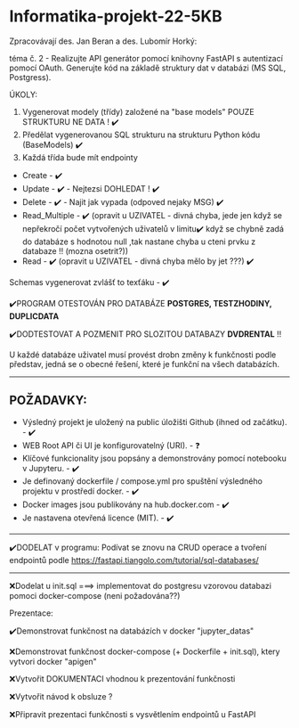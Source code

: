 # Informatika-projekt-22-5KB

Zpracovávají des. Jan Beran a des. Lubomír Horký:

téma č. 2 - Realizujte API generátor pomocí knihovny FastAPI s autentizací pomocí OAuth. Generujte kód na základě struktury dat v databázi (MS SQL, Postgress).


ÚKOLY:
1) Vygenerovat modely (třídy) založené na "base models" POUZE STRUKTURU NE DATA ! ✔️
2) Předělat vygenerovanou SQL strukturu na strukturu Python kódu (BaseModels) ✔️
3) Každá třída bude mít endpointy
- Create - ✔️
- Update - ✔️ - Nejtezsi DOHLEDAT ! ✔️
- Delete - ✔️ - Najit jak vypada (odpoved nejaky MSG) ✔️
- Read_Multiple - ✔️ (opravit u UZIVATEL - divná chyba, jede jen když se nepřekročí počet vytvořených uživatelů v limitu✔️ když se chybně zadá do databáze s hodnotou null ,tak nastane chyba u cteni prvku z databaze !! (mozna osetrit?))
- Read - ✔️ (opravit u UZIVATEL - divná chyba mělo by jet ???) ✔️

Schemas vygenerovat zvlášť to texťáku - ✔️

✔️PROGRAM OTESTOVÁN PRO DATABÁZE **POSTGRES, TESTZHODINY, DUPLICDATA**


✔️DODTESTOVAT A POZMENIT PRO SLOZITOU DATABAZY **DVDRENTAL** !! 

U každé databáze uživatel musí provést drobn změny k funkčnosti podle představ, jedná se o obecné řešení, které je funkční na všech databázích.

-------------------------------------------------------------------------
POŽADAVKY:
--
- Výsledný projekt je uložený na public úložišti Github (ihned od začátku). - ✔️
- WEB Root API či UI je konfigurovatelný (URI). - ❓
- Klíčové funkcionality jsou popsány a demonstrovány pomocí notebooku v Jupyteru. - ✔️
- Je definovaný dockerfile / compose.yml pro spuštění výsledného projektu v prostředí docker. - ✔️
- Docker images jsou publikovány na hub.docker.com - ✔️
- Je nastavena otevřená licence (MIT). - ✔️

------------------------------------------------------------------------    
✔️DODELAT v programu:
Podívat se znovu na CRUD operace a tvoření endpointů podle https://fastapi.tiangolo.com/tutorial/sql-databases/

------------------------------------------------------------------------
❌Dodelat u init.sql ===> implementovat do postgresu vzorovou databazi pomoci docker-compose (neni požadována??)

Prezentace:

✔️Demonstrovat funkčnost na databázích v docker "jupyter_datas"

❌Demonstrovat funkčnost docker-compose (+ Dockerfile + init.sql), ktery vytvori docker "apigen"

❌Vytvořit DOKUMENTACI vhodnou k prezentování funkčnosti

❌Vytvořit návod k obsluze ?

❌Připravit prezentaci  funkčnosti s vysvětlením endpointů u FastAPI
